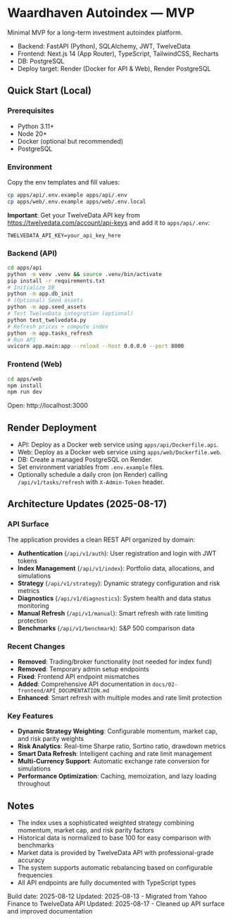 # Waardhaven Autoindex — MVP

Minimal MVP for a long-term investment autoindex platform.

- Backend: FastAPI (Python), SQLAlchemy, JWT, TwelveData
- Frontend: Next.js 14 (App Router), TypeScript, TailwindCSS, Recharts
- DB: PostgreSQL
- Deploy target: Render (Docker for API & Web), Render PostgreSQL

## Quick Start (Local)

### Prerequisites
- Python 3.11+
- Node 20+
- Docker (optional but recommended)
- PostgreSQL

### Environment
Copy the env templates and fill values:
```bash
cp apps/api/.env.example apps/api/.env
cp apps/web/.env.example apps/web/.env.local
```

**Important**: Get your TwelveData API key from https://twelvedata.com/account/api-keys and add it to `apps/api/.env`:
```
TWELVEDATA_API_KEY=your_api_key_here
```

### Backend (API)
```bash
cd apps/api
python -m venv .venv && source .venv/bin/activate
pip install -r requirements.txt
# Initialize DB
python -m app.db_init
# (Optional) Seed assets
python -m app.seed_assets
# Test TwelveData integration (optional)
python test_twelvedata.py
# Refresh prices + compute index
python -m app.tasks_refresh
# Run API
uvicorn app.main:app --reload --host 0.0.0.0 --port 8000
```

### Frontend (Web)
```bash
cd apps/web
npm install
npm run dev
```

Open: http://localhost:3000

## Render Deployment

- API: Deploy as a Docker web service using `apps/api/Dockerfile.api`.
- Web: Deploy as a Docker web service using `apps/web/Dockerfile.web`.
- DB: Create a managed PostgreSQL on Render.
- Set environment variables from `.env.example` files.
- Optionally schedule a daily cron (on Render) calling `/api/v1/tasks/refresh` with `X-Admin-Token` header.

## Architecture Updates (2025-08-17)

### API Surface
The application provides a clean REST API organized by domain:
- **Authentication** (`/api/v1/auth`): User registration and login with JWT tokens
- **Index Management** (`/api/v1/index`): Portfolio data, allocations, and simulations
- **Strategy** (`/api/v1/strategy`): Dynamic strategy configuration and risk metrics
- **Diagnostics** (`/api/v1/diagnostics`): System health and data status monitoring
- **Manual Refresh** (`/api/v1/manual`): Smart refresh with rate limiting protection
- **Benchmarks** (`/api/v1/benchmark`): S&P 500 comparison data

### Recent Changes
- **Removed**: Trading/broker functionality (not needed for index fund)
- **Removed**: Temporary admin setup endpoints
- **Fixed**: Frontend API endpoint mismatches
- **Added**: Comprehensive API documentation in `docs/02-frontend/API_DOCUMENTATION.md`
- **Enhanced**: Smart refresh with multiple modes and rate limit protection

### Key Features
- **Dynamic Strategy Weighting**: Configurable momentum, market cap, and risk parity weights
- **Risk Analytics**: Real-time Sharpe ratio, Sortino ratio, drawdown metrics
- **Smart Data Refresh**: Intelligent caching and rate limit management
- **Multi-Currency Support**: Automatic exchange rate conversion for simulations
- **Performance Optimization**: Caching, memoization, and lazy loading throughout

## Notes

- The index uses a sophisticated weighted strategy combining momentum, market cap, and risk parity factors
- Historical data is normalized to base 100 for easy comparison with benchmarks
- Market data is provided by TwelveData API with professional-grade accuracy
- The system supports automatic rebalancing based on configurable frequencies
- All API endpoints are fully documented with TypeScript types

Build date: 2025-08-12
Updated: 2025-08-13 - Migrated from Yahoo Finance to TwelveData API
Updated: 2025-08-17 - Cleaned up API surface and improved documentation
